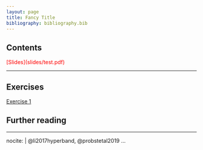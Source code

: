 ```yaml
---
layout: page
title: Fancy Title
bibliography: bibliography.bib
---
```


## Contents

<span style="color: red;">
[Slides](slides/test.pdf)
</span>

***

## Exercises

[Exercise 1](https://colab.research.google.com/drive/1DWOyuhCFEke5ewwprmarsYzSmK7W4pTy?usp=sharing)

## Further reading

---
nocite: | 
  @li2017hyperband, @probstetal2019
...
